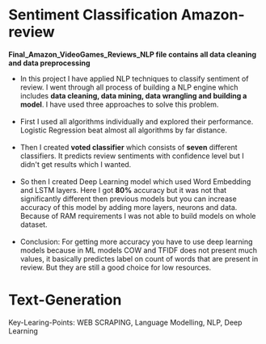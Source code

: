 # Sentiment Classification Amazon-review

<b> Final_Amazon_VideoGames_Reviews_NLP file contains all data cleaning and data preprocessing </b>

<ul><li>
In this project I have applied NLP techniques to classify sentiment of review. I went through all process of building a NLP engine which includes <b>data cleaning, data mining, data wrangling and building a model</b>. I have used three approaches to solve this problem.</li><br><li>
First I used all algorithms individually and explored their performance. Logistic Regression beat almost all algorithms by far distance.</li><br><li>
Then I created <b>voted classifier</b> which consists of <b>seven</b> different classifiers. It predicts review sentiments with confidence level but I didn't get results which I wanted.</li><br><li>
So then I created Deep Learning model which used Word Embedding and LSTM layers. Here I got <b>80%</b> accuracy but it was not that significantly different then previous models but you can increase accuracy of this model by adding more layers, neurons and data. Because of RAM requirements I was not able to build models on whole dataset. </li><br>

<li>Conclusion:
For getting more accuracy you have to use deep learning models because in ML models COW and TFIDF does not present much values, it basically predictes label on count of words that are present in review. But they are still a good choice for low resources.<br>
</li></ul>

# Text-Generation

Key-Learing-Points: WEB SCRAPING, Language Modelling, NLP, Deep Learning
